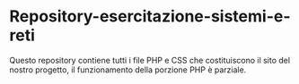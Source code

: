 # Repository-esercitazione-sistemi-e-reti
Questo repository contiene tutti i file PHP e CSS che costituiscono il sito del nostro progetto, il funzionamento della porzione PHP è parziale.

